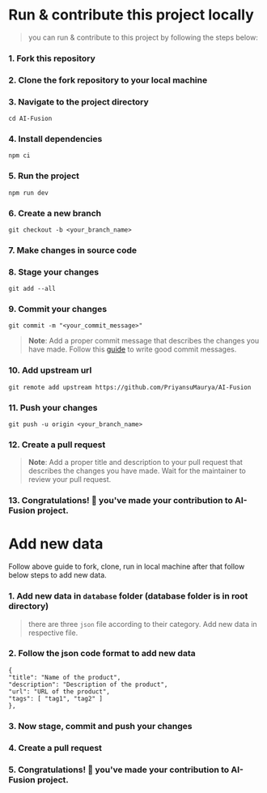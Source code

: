 # Run & contribute this project locally

> you can run & contribute to this project by following the steps below:

### 1. Fork this repository

### 2. Clone the fork repository to your local machine

### 3. Navigate to the project directory

    cd AI-Fusion

### 4. Install dependencies

    npm ci

### 5. Run the project

    npm run dev

### 6. Create a new branch

    git checkout -b <your_branch_name>

### 7. Make changes in source code

### 8. Stage your changes

    git add --all

### 9. Commit your changes

    git commit -m "<your_commit_message>"

> **Note**: Add a proper commit message that describes the changes you have made. Follow this [guide](https://www.conventionalcommits.org/en/v1.0.0/) to write good commit messages.

### 10. Add upstream url

    git remote add upstream https://github.com/PriyansuMaurya/AI-Fusion

### 11. Push your changes

    git push -u origin <your_branch_name>

### 12. Create a pull request

> **Note**: Add a proper title and description to your pull request that describes the changes you have made. Wait for the maintainer to review your pull request.

### 13. Congratulations! 🎉 you've made your contribution to AI-Fusion project.

# Add new data

Follow above guide to fork, clone, run in local machine after that follow below steps to add new data.

### 1. Add new data in `database` folder (database folder is in root directory)

> there are three `json` file according to their category. Add new data in respective file.

### 2. Follow the json code format to add new data

    {
    "title": "Name of the product",
    "description": "Description of the product",
    "url": "URL of the product",
    "tags": [ "tag1", "tag2" ]
    },

### 3. Now stage, commit and push your changes

### 4. Create a pull request

### 5. Congratulations! 🎉 you've made your contribution to AI-Fusion project.
